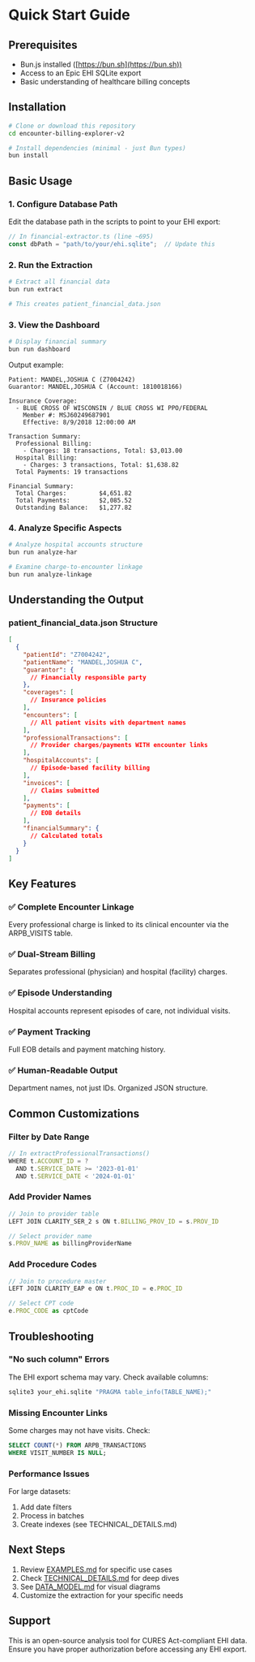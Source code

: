 # Quick Start Guide

## Prerequisites

- Bun.js installed ([https://bun.sh](https://bun.sh))
- Access to an Epic EHI SQLite export
- Basic understanding of healthcare billing concepts

## Installation

```bash
# Clone or download this repository
cd encounter-billing-explorer-v2

# Install dependencies (minimal - just Bun types)
bun install
```

## Basic Usage

### 1. Configure Database Path

Edit the database path in the scripts to point to your EHI export:

```typescript
// In financial-extractor.ts (line ~695)
const dbPath = "path/to/your/ehi.sqlite";  // Update this
```

### 2. Run the Extraction

```bash
# Extract all financial data
bun run extract

# This creates patient_financial_data.json
```

### 3. View the Dashboard

```bash
# Display financial summary
bun run dashboard
```

Output example:
```
Patient: MANDEL,JOSHUA C (Z7004242)
Guarantor: MANDEL,JOSHUA C (Account: 1810018166)

Insurance Coverage:
  - BLUE CROSS OF WISCONSIN / BLUE CROSS WI PPO/FEDERAL
    Member #: MSJ60249687901
    Effective: 8/9/2018 12:00:00 AM

Transaction Summary:
  Professional Billing:
    - Charges: 18 transactions, Total: $3,013.00
  Hospital Billing:
    - Charges: 3 transactions, Total: $1,638.82
  Total Payments: 19 transactions

Financial Summary:
  Total Charges:         $4,651.82
  Total Payments:        $2,085.52
  Outstanding Balance:   $1,277.82
```

### 4. Analyze Specific Aspects

```bash
# Analyze hospital accounts structure
bun run analyze-har

# Examine charge-to-encounter linkage
bun run analyze-linkage
```

## Understanding the Output

### patient_financial_data.json Structure

```json
[
  {
    "patientId": "Z7004242",
    "patientName": "MANDEL,JOSHUA C",
    "guarantor": {
      // Financially responsible party
    },
    "coverages": [
      // Insurance policies
    ],
    "encounters": [
      // All patient visits with department names
    ],
    "professionalTransactions": [
      // Provider charges/payments WITH encounter links
    ],
    "hospitalAccounts": [
      // Episode-based facility billing
    ],
    "invoices": [
      // Claims submitted
    ],
    "payments": [
      // EOB details
    ],
    "financialSummary": {
      // Calculated totals
    }
  }
]
```

## Key Features

### ✅ Complete Encounter Linkage
Every professional charge is linked to its clinical encounter via the ARPB_VISITS table.

### ✅ Dual-Stream Billing
Separates professional (physician) and hospital (facility) charges.

### ✅ Episode Understanding  
Hospital accounts represent episodes of care, not individual visits.

### ✅ Payment Tracking
Full EOB details and payment matching history.

### ✅ Human-Readable Output
Department names, not just IDs. Organized JSON structure.

## Common Customizations

### Filter by Date Range

```typescript
// In extractProfessionalTransactions()
WHERE t.ACCOUNT_ID = ?
  AND t.SERVICE_DATE >= '2023-01-01'
  AND t.SERVICE_DATE < '2024-01-01'
```

### Add Provider Names

```typescript
// Join to provider table
LEFT JOIN CLARITY_SER_2 s ON t.BILLING_PROV_ID = s.PROV_ID

// Select provider name
s.PROV_NAME as billingProviderName
```

### Add Procedure Codes

```typescript
// Join to procedure master
LEFT JOIN CLARITY_EAP e ON t.PROC_ID = e.PROC_ID

// Select CPT code
e.PROC_CODE as cptCode
```

## Troubleshooting

### "No such column" Errors
The EHI export schema may vary. Check available columns:
```bash
sqlite3 your_ehi.sqlite "PRAGMA table_info(TABLE_NAME);"
```

### Missing Encounter Links
Some charges may not have visits. Check:
```sql
SELECT COUNT(*) FROM ARPB_TRANSACTIONS 
WHERE VISIT_NUMBER IS NULL;
```

### Performance Issues
For large datasets:
1. Add date filters
2. Process in batches
3. Create indexes (see TECHNICAL_DETAILS.md)

## Next Steps

1. Review [EXAMPLES.md](EXAMPLES.md) for specific use cases
2. Check [TECHNICAL_DETAILS.md](TECHNICAL_DETAILS.md) for deep dives
3. See [DATA_MODEL.md](DATA_MODEL.md) for visual diagrams
4. Customize the extraction for your specific needs

## Support

This is an open-source analysis tool for CURES Act-compliant EHI data. Ensure you have proper authorization before accessing any EHI export.